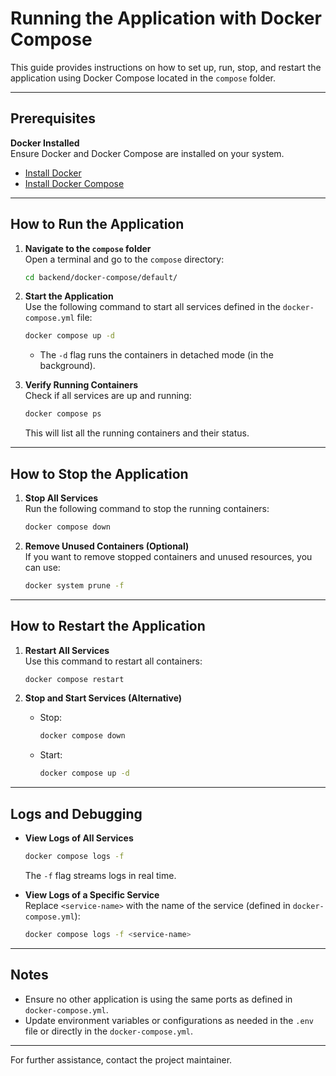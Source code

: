 
# Running the Application with Docker Compose

This guide provides instructions on how to set up, run, stop, and restart the application using Docker Compose located in the `compose` folder.

---

## Prerequisites

  **Docker Installed**  
   Ensure Docker and Docker Compose are installed on your system.  
   - [Install Docker](https://docs.docker.com/get-docker/)  
   - [Install Docker Compose](https://docs.docker.com/compose/install/)

---

## How to Run the Application

1. **Navigate to the `compose` folder**  
   Open a terminal and go to the `compose` directory:
   ```bash
   cd backend/docker-compose/default/
   ```

2. **Start the Application**  
   Use the following command to start all services defined in the `docker-compose.yml` file:
   ```bash
   docker compose up -d
   ```
   - The `-d` flag runs the containers in detached mode (in the background).

3. **Verify Running Containers**  
   Check if all services are up and running:
   ```bash
   docker compose ps
   ```
   This will list all the running containers and their status.

---

## How to Stop the Application

1. **Stop All Services**  
   Run the following command to stop the running containers:
   ```bash
   docker compose down
   ```

2. **Remove Unused Containers (Optional)**  
   If you want to remove stopped containers and unused resources, you can use:
   ```bash
   docker system prune -f
   ```

---

## How to Restart the Application

1. **Restart All Services**  
   Use this command to restart all containers:
   ```bash
   docker compose restart
   ```

2. **Stop and Start Services (Alternative)**  
   - Stop:
     ```bash
     docker compose down
     ```
   - Start:
     ```bash
     docker compose up -d
     ```

---

## Logs and Debugging

- **View Logs of All Services**  
  ```bash
  docker compose logs -f
  ```
  The `-f` flag streams logs in real time.

- **View Logs of a Specific Service**  
  Replace `<service-name>` with the name of the service (defined in `docker-compose.yml`):
  ```bash
  docker compose logs -f <service-name>
  ```

---

## Notes

- Ensure no other application is using the same ports as defined in `docker-compose.yml`.
- Update environment variables or configurations as needed in the `.env` file or directly in the `docker-compose.yml`.

--- 

For further assistance, contact the project maintainer.
